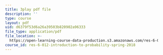 ```yaml
---
title: 3play pdf file
description: ''
type: course
layout: pdf
uid: d6379f53d6a26a39503b820902a96333
file_type: application/pdf
file_location: >-
  https://open-learning-course-data-production.s3.amazonaws.com/res-6-012-introduction-to-probability-spring-2018/d6379f53d6a26a39503b820902a96333_h2w1tTTltrU.pdf
course_id: res-6-012-introduction-to-probability-spring-2018
---
```

